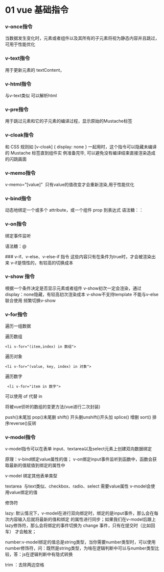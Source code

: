 # 01 vue 基础指令

### v-once指令

当数据发生变化时，元素或者组件以及其所有的子元素将视为静态内容并且跳过，可用于性能优化

### v-text指令

用于更新元素的 textContent， <span v-text ="xxx"></span>

### v-html指令

与v-text类似 可以解析html

### v-pre指令

用于跳过元素和它的子元素的编译过程，显示原始的Mustache标签

### v-cloak指令

和 CSS 规则如 [v-cloak] { display: none } 一起用时，这个指令可以隐藏未编译的 Mustache 标签直到组件实 例准备完毕, 可以避免没有编译结束直接渲染造成的闪跳画面

### v-memo指令

v-memo="[value]"  只有value的值改变才会重新渲染,用于性能优化

### v-bind指令

动态地绑定一个或多个 attribute，或一个组件 prop 到表达式
语法糖：：

### v-on指令

绑定事件监听

语法糖：@

### v-if、v-else、v-else-if 指令
这些内容只有在条件为true时，才会被渲染出来
v-if是惰性的，有较高的切换成本

### v-show 指令

根据一个条件决定是否显示元素或者组件
v-show初次一定会渲染，通过display：none隐藏，有较高初次渲染成本
v-show不支持template 不能与v-else联合使用
频繁切换v-show

### v-for指令

遍历一组数据

遍历数组

```
<li v-for="(item,index) in 数组">
```

遍历对象

```
<li v-for="(value, key, index) in 对象">
```

遍历数字

```
 <li v-for="item in 数字">
```

可以使用 of 代替 in

将被vue侦听的数组的变更方法(vue进行二次封装)

push()末尾加 pop()末尾删 shift() 开头删unshift()开头加 splice() 增删 sort() 排序reverse()反转

### v-model指令

v-model指令可以在表单 input、textarea以及select元素上创建双向数据绑定

原理：v-bind绑定value属性的值； v-on绑定input事件监听到函数中，函数会获取最新的值赋值到绑定的属性中

v-model 绑定其他表单类型

textarea  与text类似、checkbox、radio、select 需要value属性 v-model会使用value绑定的值

修饰符

lazy: 默认情况下，v-model在进行双向绑定时，绑定的是input事件，那么会在每次内容输入后就将最新的值和绑定 的属性进行同步；如果我们在v-model后跟上lazy修饰符，那么会将绑定的事件切换为 change 事件，只有在提交时（比如回车） 才会触发；

number:v-model绑定的值总是string类型，当你需要number类型时，可以使用number修饰符，问：既然是string类型，为啥在逻辑判断中可以与number类型比较，答：js在逻辑判断中有隐式转换

trim ：去除两边空格
